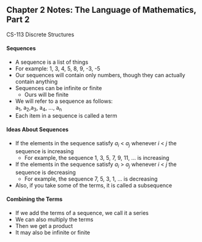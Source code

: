 ## Chapter 2 Notes: The Language of Mathematics, Part 2
CS-113 Discrete Structures  

#### Sequences
- A sequence is a list of things
- For example: 1, 3, 4, 5, 8, 9, -3, -5
- Our sequences will contain only numbers, though they can actually contain anything
- Sequences can be infinite or finite
  - Ours will be finite
- We will refer to a sequence as follows:  
  a<sub>1</sub>, a<sub>2</sub>,a<sub>3</sub>, a<sub>4</sub>, …, a<sub>n</sub>  
- Each item in a sequence is called a term

#### Ideas About Sequences
- If the elements in the sequence satisfy <i>a<sub>i</sub></i> < <i>a<sub>j</sub></i> whenever _i_ < _j_ the sequence is increasing
  - For example, the sequence 1, 3, 5, 7, 9, 11, … is increasing
- If the elements in the sequence satisfy <i>a<sub>i</sub></i> > <i>a<sub>j</sub></i> whenever _i_ < _j_ the sequence is decreasing
  - For example, the sequence 7, 5, 3, 1, … is decreasing
- Also, if you take some of the terms, it is called a subsequence

#### Combining the Terms
- If we add the terms of a sequence, we call it a series
- We can also multiply the terms
- Then we get a product
- It may also be infinite or finite
